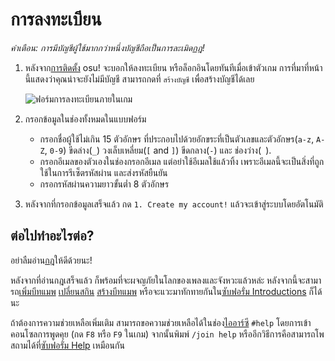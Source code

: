 # การลงทะเบียน

*คำเตือน: การมีบัญชีผู้ใช้มากกว่าหนึ่งบัญชีถือเป็นการละเมิด[กฎ](/wiki/Rules)!*

1. หลังจาก[การติดตั้ง](/wiki/Installation) osu! จะบอกให้ลงทะเบียน หรือล็อกอินโดยทันทีเมื่อเข้าตัวเกม การที่มาที่หน้านี้แสดงว่าคุณน่าจะยังไม่มีบัญชี สามารถกดที่ `สร้างบัญชี` เพื่อสร้างบัญชีได้เลย

   ![ฟอร์มการลงทะเบียนภายในเกม](img/ingame-registration.jpg "ฟอร์มการลงทะเบียนภายในเกม")

2. กรอกข้อมูลในช่องทั้งหมดในแบบฟอร์ม 
   - กรอกชื่อผู้ใช้ไม่เกิน 15 ตัวอักษร ที่ประกอบไปด้วยอักขระที่เป็นตัวเลขและตัวอักษร(`a-z`, `A-Z`, `0-9`) ขีดล่าง(`_`) วงเล็บเหลี่ยม(`[` and `]`) ขีดกลาง(`-`) และ ช่องว่าง(` `).
   - กรอกอีเมลของตัวเองในช่องกรอกอีเมล แต่อย่าใช้อีเมลใช้แล้วทิ้ง เพราะอีเมลนี้จะเป็นสิ่งที่ถูกใช้ในการรีเซ็ตรหัสผ่าน และส่งรหัสยืนยัน
   - กรอกรหัสผ่านความยาวขั้นต่ำ 8 ตัวอักษร

3. หลังจากที่กรอกข้อมูลเสร็จแล้ว กด `1. Create my account!` แล้วจะเข้าสู่ระบบโดยอัตโนมัติ

## ต่อไปทำอะไรต่อ?

อย่าลืมอ่าน[กฎ](/wiki/Rules)ให้ดีด้วยนะ!

หลังจากที่อ่านกฎเสร็จแล้ว ก็พร้อมที่จะผจญภัยในโลกของเพลงและจังหวะแล้วหล่ะ หลังจากนี้จะสามารถ[เพิ่มบีทแมพ](/wiki/Installation#adding-beatmapsets) [เปลี่ยนสกิน](/wiki/Skinning) [สร้างบีทแมพ](/wiki/Beatmapping) หรือจะแวะมาทักทายกันใน[ซับฟอรั่ม Introductions](https://osu.ppy.sh/community/forums/8) ก็ได้นะ

ถ้าต้องการความช่วยเหลือเพิ่มเติม สามารถขอความช่วยเหลือได้ในช่อง[ไออาร์ซี](/wiki/Internet_Relay_Chat) `#help` โดยการเข้าคอนโซลการพูดคุย (กด `F8` หรือ `F9` ในเกม) จากนั้นพิมพ์ `/join help` หรืออีกวิธีการคือสามารถโพสถามได้ที่[ซับฟอรั่ม Help](https://osu.ppy.sh/community/forums/5) เหมือนกัน
